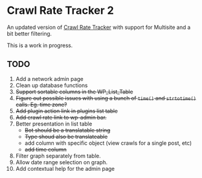 Crawl Rate Tracker 2
====================

An updated version of [Crawl Rate Tracker](http://www.blogstorm.co.uk/wordpress-crawl-rate-tracker/) with support for Multisite and a bit better filtering.

This is a work in progress.

TODO
----

1. Add a network admin page
2. Clean up database functions
3. ~~Support sortable columns in the WP_List_Table~~
4. ~~Figure out possible issues with using a bunch of `time()` and `strtotime()` calls.  Eg. time zone?~~
5. ~~Add plugin action link in plugins list table~~
6. ~~Add crawl rate link to wp-admin bar.~~
7. Better presentation in list table
	* ~~Bot should be a translatable string~~
	* ~~Type shoud also be translateable~~
	* add column with specific object (view crawls for a single post, etc)
	* ~~add time column~~
8. Filter graph separately from table.
9. Allow date range selection on graph.
10. Add contextual help for the admin page
